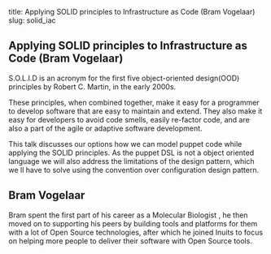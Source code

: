 title: Applying SOLID principles to Infrastructure as Code (Bram Vogelaar)
slug: solid_iac


##  Applying SOLID principles to Infrastructure as Code (Bram Vogelaar) ##

S.O.L.I.D is an acronym for the first five object-oriented design(OOD)
principles by Robert C. Martin, in the early 2000s.

These principles, when combined together, make it easy for a programmer
to develop software that are easy to maintain and extend. They also
make it easy for developers to avoid code smells, easily re-factor
code, and are also a part of the agile or adaptive software
development.

This talk discusses our options how we can model puppet code while
applying the SOLID principles. As the puppet DSL is not a object
oriented language we will also address the limitations of the design
pattern, which we ll have to solve using the convention over
configuration design pattern.

## Bram Vogelaar ##

Bram spent the first part of his career as a Molecular Biologist , he
then moved on to supporting his peers by building tools and platforms
for them with a lot of Open Source technologies, after which he joined
Inuits to focus on helping more people to deliver their software with
Open Source tools.

